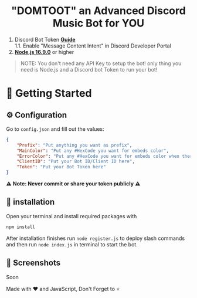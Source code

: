 <h1 align="center">"DOMTOOT" an Advanced Discord Music Bot for YOU</h1>
 
1. Discord Bot Token **[Guide](https://discordjs.guide/preparations/setting-up-a-bot-application.html#creating-your-bot)**  
   1.1. Enable "Message Content Intent" in Discord Developer Portal
2. **[Node.js 16.9.0](https://nodejs.org/en/download/)** or higher
> NOTE: You don't need any API Key to setup the bot! only thing you need is Node.js and a Discord bot Token to run your bot!
# 🚀 Getting Started
## ⚙️ Configuration
Go to `config.json` and fill out the values:
```json
{
    "Prefix": "Put anything you want as prefix",
    "MainColor": "Put any #HexCode you want for embeds color",
    "ErrorColor": "Put any #HexCode you want for embeds color when there is an error",
    "ClientID": "Put your Bot ID/Client ID here",
    "Token": "Put your Bot Token here"
}
```
⚠️ **Note: Never commit or share your token publicly** ⚠️
## 🧠 installation
Open your terminal and install required packages with
```sh
npm install
```
After installation finishes run `node register.js` to deploy slash commands and then run `node index.js` in terminal to start the bot.
## 📸 Screenshots
Soon
 
Made with ❤️ and JavaScript, Don't Forget to ⭐
